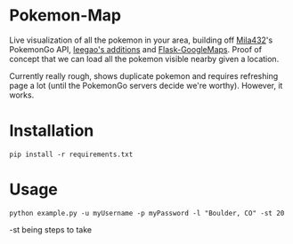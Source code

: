 # Pokemon-Map
Live visualization of all the pokemon in your area, building off [Mila432](https://github.com/Mila432/Pokemon_Go_API)'s PokemonGo API, [leegao's additions](https://github.com/leegao/pokemongo-api-demo/tree/simulation) and [Flask-GoogleMaps](https://github.com/rochacbruno/Flask-GoogleMaps). Proof of concept that we can load all the pokemon visible nearby given a location.

Currently really rough, shows duplicate pokemon and requires refreshing page a lot (until the PokemonGo servers decide we're worthy). However, it works.

# Installation
`pip install -r requirements.txt`

# Usage
`python example.py -u myUsername -p myPassword -l "Boulder, CO" -st 20`

-st being steps to take
